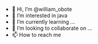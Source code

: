 - 👋 Hi, I’m @william_obote
- 👀 I’m interested in java 
- 🌱 I’m currently learning ...
- 💞️ I’m looking to collaborate on ...
- 📫 How to reach me 

<!---
wilfw/wilfw is a ✨ special ✨ repository because its `README.md` (this file) appears on your GitHub profile.
You can click the Preview link to take a look at your changes.
--->
